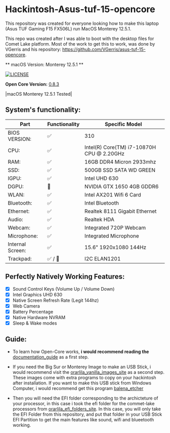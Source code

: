 # Hackintosh-Asus-tuf-15-opencore

This repository was created for everyone looking how to make this laptop (Asus TUF Gaming F15 FX506L) run MacOS Monterey 12.5.1.

This repo was created after I was able to boot with the desktop files for Comet Lake platform. Most of the work to get this to work, was done by VGerris and his repository: https://github.com/VGerris/asus-tuf-15-opencore.

** macOS Version: Monterey 12.5.1 **

[![LICENSE](https://img.shields.io/badge/license-Anti%20996-blue.svg)](https://github.com/996icu/996.ICU/blob/master/LICENSE)

**Open Core Version:** [0.8.3](https://github.com/acidanthera/OpenCorePkg/releases/tag/0.8.3)

|macOS Monterey 12.5.1 Tested|

## System's functionality: 

| Part | Functionality | Specific Model |
|---|---|---|
| BIOS VERSION: | ✅ | 310 |
| CPU: | ✅ | Intel(R) Core(TM) i7-10870H CPU @ 2.20GHz |
| RAM: | ✅ | 16GB DDR4 Micron 2933mhz |
| SSD: | ✅ | 500GB SSD SATA WD GREEN |
| IGPU: | ✅ | Intel UHD 630 |
| DGPU: | 🚫 | NVIDIA GTX 1650 4GB GDDR6 |
| WLAN: | ✅ | Intel AX201 Wifi 6 Card |
| Bluetooth: | ✅ | Intel Bluetooth |
| Ethernet: | ✅ | Realtek 8111 Gigabit Ethernet |
| Audio: | ✅ | Realtek HDA |
| Webcam: | ✅ | Integrated 720P Webcam |
| Microphone: | ✅ | Integrated Microphone |
| Internal Screen: | ✅ | 15.6" 1920x1080 144Hz |
| Trackpad: | ✅ / 🚫 | I2C ELAN1201 |

## Perfectly Natively Working Features: 

- [x] Sound Control Keys (Volume Up / Volume Down)
- [x] Intel Graphics UHD 630
- [x] Native Screen Refresh Rate (Legit 144hz)
- [x] Web Camera
- [x] Battery Percentage 
- [x] Native Hardware NVRAM
- [x] Sleep & Wake modes

## Guide:
 
* To learn how Open-Core works, **i would recommend reading the** [documentation_guide](https://dortania.github.io/OpenCore-Install-Guide/) as a first step. 

* If you need the Big Sur or Monterey Image to make an USB Stick, i would recommend visit the [orarlila_vanilla_images_site](https://www.olarila.com/topic/6278-hackintosh-and-macintosh-olarila-vanilla-images-macos-installer/) as a second step. These images come with extra programs to copy on your hackintosh after installation. If you want to make this USB stick from Windows Computer, i would recommend get this program [balena_etcher](https://www.balena.io/etcher/)

* Then you will need the EFI folder corresponding to the archicteture of your processor, in this case i took the efi folder for the commet-lake processors from [orarlila_efi_folders_site](https://www.olarila.com/topic/5676-hackintosh-efi-folder-for-all-chipsets-clover-and-opencore-macos/). In this case, you will only take the EFI Folder from this repository, and put that folder in your USB Stick EFI Partition to get the main features like sound, wifi and blueetooth working. 




